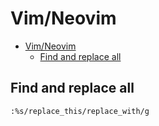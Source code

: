 # Vim/Neovim
<!--ts-->
* [Vim/Neovim](vim.md#vimneovim)
   * [Find and replace all](vim.md#find-and-replace-all)

<!-- Added by: runner, at: Wed Sep 29 07:05:10 UTC 2021 -->

<!--te-->

## Find and replace all
```vim
:%s/replace_this/replace_with/g
```
